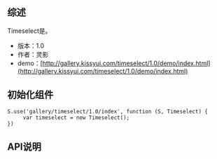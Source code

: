 ## 综述

Timeselect是。

* 版本：1.0
* 作者：灵影
* demo：[http://gallery.kissyui.com/timeselect/1.0/demo/index.html](http://gallery.kissyui.com/timeselect/1.0/demo/index.html)

## 初始化组件
		
    S.use('gallery/timeselect/1.0/index', function (S, Timeselect) {
         var timeselect = new Timeselect();
    })
	
	

## API说明
